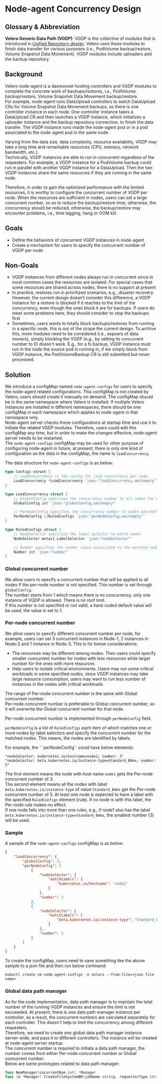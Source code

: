 # Node-agent Concurrency Design

## Glossary & Abbreviation

**Velero Generic Data Path (VGDP)**: VGDP is the collective of modules that is introduced in [Unified Repository design][1]. Velero uses these modules to finish data transfer for various purposes (i.e., PodVolume backup/restore, Volume Snapshot Data Movement). VGDP modules include uploaders and the backup repository.  

## Background

Velero node-agent is a daemonset hosting controllers and VGDP modules to complete the concrete work of backups/restores, i.e., PodVolume backup/restore, Volume Snapshot Data Movement backup/restore.  
For example, node-agent runs DataUpload controllers to watch DataUpload CRs for Volume Snapshot Data Movement backups, so there is one controller instance in each node. One controller instance takes a DataUpload CR and then launches a VGDP instance, which initializes a uploader instance and the backup repository connection, to finish the data transfer. The VGDP instance runs inside the node-agent pod or in a pod associated to the node-agent pod in the same node.  

Varying from the data size, data complexity, resource availability, VGDP may take a long time and remarkable resources (CPU, memory, network bandwidth, etc.).  
Technically, VGDP instances are able to run in concurrent regardless of the requesters. For example, a VGDP instance for a PodVolume backup could run in parallel with another VGDP instance for a DataUpload. Then the two VGDP instances share the same resources if they are running in the same node.  

Therefore, in order to gain the optimized performance with the limited resources, it is worthy to configure the concurrent number of VGDP per node. When the resources are sufficient in nodes, users can set a large concurrent number, so as to reduce the backup/restore time; otherwise, the concurrency should be reduced, otherwise, the backup/restore may encounter problems, i.e., time lagging, hang or OOM kill.  

## Goals

- Define the behaviors of concurrent VGDP instances in node-agent
- Create a mechanism for users to specify the concurrent number of VGDP per node

## Non-Goals
- VGDP instances from different nodes always run in concurrent since in most common cases the resources are isolated. For special cases that some resources are shared across nodes, there is no support at present
- In practice, restores run in prioritized scenarios, e.g., disaster recovery. However, the current design doesn't consider this difference, a VGDP instance for a restore is blocked if it reaches to the limit of the concurrency, even though the ones block it are for backups. If users do meet some problems here, they should consider to stop the backups first
- Sometimes, users wants to totally block backups/restores from running in a specific node, this is out of the scope the current design. To archive this, more modules need to be considered (i.e., expoers of data movers), simply blocking the VGDP (e.g., by setting its concurrent number to 0) doesn't work. E.g., for a fs backup, VGDP instance must run in the node the source pod is running in, if we simply block from VGDP instance, the PodVolumeBackup CR is still submitted but never processed.  

## Solution

We introduce a configMap named ```node-agent-configs``` for users to specify the node-agent related configurations. This configMap is not created by Velero, users should create it manually on demand. The configMap should be in the same namespace where Velero is installed. If multiple Velero instances are installed in different namespaces, there should be one configMap in each namespace which applies to node-agent in that namespace only.  
Node-agent server checks these configurations at startup time and use it to initiate the related VGDP modules. Therefore, users could edit this configMap any time, but in order to make the changes effective, node-agent server needs to be restarted.  
The ```node-agent-configs``` configMap may be used for other purpose of configuring node-agent in future, at present, there is only one kind of configuration as the data in the configMap, the name is ```loadConcurrency```.  

The data structure for ```node-agent-configs``` is as below:
```go
type Configs struct {
	// LoadConcurrency is the config for load concurrency per node.
	LoadConcurrency *LoadConcurrency `json:"loadConcurrency,omitempty"`
}

type LoadConcurrency struct {
    // GlobalConfig specifies the concurrency number to all nodes for which per-node config is not specified
    GlobalConfig int `json:"globalConfig,omitempty"`

    // PerNodeConfig specifies the concurrency number to nodes matched by rules
    PerNodeConfig []RuledConfigs `json:"perNodeConfig,omitempty"`
}

type RuledConfigs struct {
    // NodeSelector specifies the label selector to match nodes
    NodeSelector metav1.LabelSelector `json:"nodeSelector"`

    // Number specifies the number value associated to the matched nodes
    Number int `json:"number"`
}
```

### Global concurrent number
We allow users to specify a concurrent number that will be applied to all nodes if the per-node number is not specified. This number is set through ```globalConfig```.  
The number starts from 1 which means there is no concurrency, only one instance of VGDP is allowed. There is no roof limit.    
If this number is not specified or not valid, a hard-coded default value will be used, the value is set to 1. 

### Per-node concurrent number
We allow users to specify different concurrent number per node, for example, users can set 3 concurrent instances in Node-1, 2 instances in Node-2 and 1 instance in Node-3. This is for below considerations:
- The resources may be different among nodes. Then users could specify smaller concurrent number for nodes with less resources while larger number for the ones with more resources
- Help users to isolate critical environments. Users may run some critical workloads in some specified nodes, since VGDP instances may take large resource consumption, users may want to run less number of instances in the nodes with critical workloads

The range of Per-node concurrent number is the same with Global concurrent number.  
Per-node concurrent number is preferable to Global concurrent number, so it will overwrite the Global concurrent number for that node.  

Per-node concurrent number is implemented through ```perNodeConfig``` field.  

```perNodeConfig``` is a list of ```RuledConfigs``` each item of which matches one or more nodes by label selectors and specify the concurrent number for the matched nodes. This means, the nodes are identified by labels.  

For example, the ```perNodeConfig`` could have below elements:
```
"nodeSelector: kubernetes.io/hostname=node1; number: 3"
"nodeSelector: beta.kubernetes.io/instance-type=Standard_B4ms; number: 5"
```
The first element means the node with host name ```node1``` gets the Per-node concurrent number of 3.  
The second element means all the nodes with label ```beta.kubernetes.io/instance-type``` of value ```Standard_B4ms``` get the Per-node concurrent number of 5. 
At least one node is expected to have a label with the specified ```RuledConfigs``` element (rule). If no node is with this label, the Per-node rule makes no effect.  
If one node falls into more than one rules, e.g., if node1 also has the label ```beta.kubernetes.io/instance-type=Standard_B4ms```, the smallest number (3) will be used.  

### Sample
A sample of the ```node-agent-configs``` configMap is as below:
```json
{
    "loadConcurrency": {
        "globalConfig": 2,
        "perNodeConfig": [
            {
                "nodeSelector": {
                    "matchLabels": {
                        "kubernetes.io/hostname": "node1"
                    }
                },
                "number": 3
            },
            {
                "nodeSelector": {
                    "matchLabels": {
                        "beta.kubernetes.io/instance-type": "Standard_B4ms"
                    }
                },
                "number": 5
            }
        ]
    }
}
```
To create the configMap, users need to save something like the above sample to a json file and then run below command:
```
kubectl create cm node-agent-configs -n velero --from-file=<json file name>
```

### Global data path manager
As for the code implementation, data path manager is to maintain the total number of the running VGDP instances and ensure the limit is not excceeded. At present, there is one data path manager instance per controller, as a result, the concurrent numbers are calculated separately for each controller. This doesn't help to limit the concurrency among different requesters.  
Therefore, we need to create one global data path manager instance server-wide, and pass it to different controllers. The instance will be created at node-agent server startup.  
The concurrent number is required to initiate a data path manager, the number comes from either Per-node concurrent number or Global concurrent number.    
Below are some prototypes related to data path manager:  

```go
func NewManager(cocurrentNum int) *Manager
func (m *Manager) CreateFileSystemBR(jobName string, requestorType string, ctx context.Context, client client.Client, namespace string, callbacks Callbacks, log logrus.FieldLogger) (AsyncBR, error)
```





[1]: Implemented/unified-repo-and-kopia-integration/unified-repo-and-kopia-integration.md